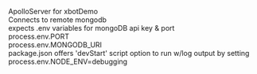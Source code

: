 ApolloServer for xbotDemo<br>
Connects to remote mongodb<br>
expects .env variables for mongoDB api key & port<br>
process.env.PORT<br>
process.env.MONGODB_URI<br>
package.json offers 'devStart' script option to run w/log output by setting<br>
process.env.NODE_ENV=debugging<br>
